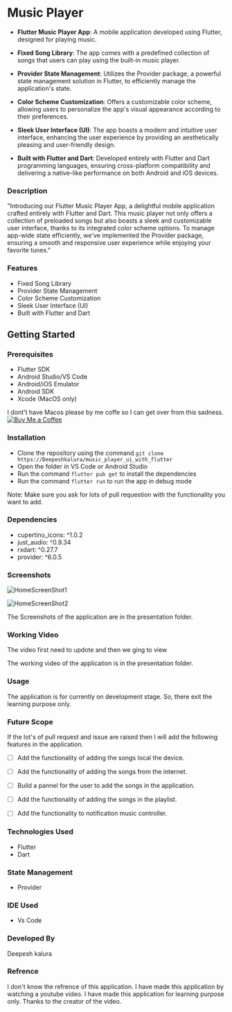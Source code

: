 # Music Player 

- **Flutter Music Player App**: A mobile application developed using Flutter, designed for playing music.
  
- **Fixed Song Library**: The app comes with a predefined collection of songs that users can play using the built-in music player.

- **Provider State Management**: Utilizes the Provider package, a powerful state management solution in Flutter, to efficiently manage the application's state.

- **Color Scheme Customization**: Offers a customizable color scheme, allowing users to personalize the app's visual appearance according to their preferences.

- **Sleek User Interface (UI)**: The app boasts a modern and intuitive user interface, enhancing the user experience by providing an aesthetically pleasing and user-friendly design.

- **Built with Flutter and Dart**: Developed entirely with Flutter and Dart programming languages, ensuring cross-platform compatibility and delivering a native-like performance on both Android and iOS devices.
### Description

"Introducing our Flutter Music Player App, a delightful mobile application crafted entirely with Flutter and Dart. This music player not only offers a collection of preloaded songs but also boasts a sleek and customizable user interface, thanks to its integrated color scheme options. To manage app-wide state efficiently, we've implemented the Provider package, ensuring a smooth and responsive user experience while enjoying your favorite tunes."


### Features
- Fixed Song Library
- Provider State Management
- Color Scheme Customization
- Sleek User Interface (UI)
- Built with Flutter and Dart


## Getting Started
### Prerequisites
- Flutter SDK
- Android Studio/VS Code
- Android/iOS Emulator
- Android SDK
- Xcode (MacOS only)

I dont't have Macos please by me coffe so I can get over from this sadness.
[![Buy Me a Coffee](https://img.shields.io/badge/Buy%20Me%20a-Coffee-orange?style=for-the-badge&logo=ko-fi&logoColor=white)](https://www.buymeacoffee.com/DeepeshKalura) 

### Installation
- Clone the repository using the command `git clone https://Deepeshkalura/music_player_ui_with_flutter`
- Open the folder in VS Code or Android Studio
- Run the command `flutter pub get` to install the dependencies
- Run the command `flutter run` to run the app in debug mode

Note: Make sure you ask for lots of pull requestion with the functionality you want to add.
### Dependencies
- cupertino_icons: ^1.0.2
- just_audio: ^0.9.34
- rxdart: ^0.27.7
- provider: ^6.0.5

### Screenshots
![HomeScreenShot1](/assets/presentation/home.jpg?raw=true)

![HomeScreenShot2](/assets/presentation/home.jpg?raw=true)

The Screenshots of the application are in the presentation folder.

### Working Video
<!-- ![Working Video](https://deepeshkalura/music_player_ui_with_flutter/main/assets/presentation/app_recording.mp4) Not working-->

<!-- [![Working Video](https://raw.githubusercontent.com/DeepeshKalura/music_player_ui_with_flutter/main/assets/presentation/video_thumbnail.jpg)](video_page.html)
-->

The video first need to updote and then we ging to view

The working video of the application is in the presentation folder.

### Usage 
The application is for currently on development stage. 
So, there exit the learning purpose only.

### Future Scope
If the lot's of pull request and issue are raised then I will add the following features in the application.
- [ ] Add the functionality of adding the songs local the device.
- [ ] Add the functionality of adding the songs from the internet.
- [ ] Build a pannel for the user to add the songs in the application.
- [ ] Add the functionality of adding the songs in the playlist.
- [ ] Add the functionality to notification music controller.



### Technologies Used
- Flutter
- Dart

### State Management
- Provider

### IDE Used
- Vs Code

### Developed By
Deepesh kalura

### Refrence 
I don't know the refrence of this application. I have made this application by watching a youtube video. I have made this application for learning purpose only. Thanks to the creator of the video. 




